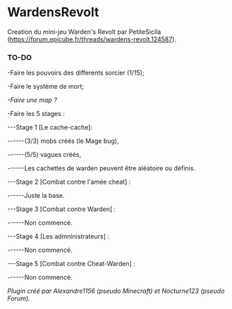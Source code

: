 # WardensRevolt
Creation du mini-jeu Warden's Revolt par PetiteSicila (https://forum.epicube.fr/threads/wardens-revolt.124587).

### TO-DO

-Faire les pouvoirs des differents sorcier (1/15);

-Faire le système de mort;

_-Faire une map ?_

-Faire les 5 stages :

---Stage 1 [Le cache-cache]:

------(3/3) mobs créés (le Mage bug),

------(5/5) vagues créés,

------Les cachettes de warden peuvent être aléatoire ou définis.

---Stage 2 [Combat contre l'amée cheat] :

------Juste la base.

---Stage 3 [Combat contre Warden] :

------Non commencé.

---Stage 4 [Les admninistrateurs] :

------Non commencé.

---Stage 5 [Combat contre Cheat-Warden] :

------Non commencé.

*Plugin créé par Alexandre1156 (pseudo Minecraft) et Nocturne123 (pseudo Forum).*
